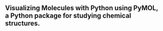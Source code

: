 ## Visualizing Molecules with Python using  PyMOL, a Python package for studying chemical structures.
